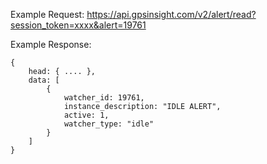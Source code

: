 Example Request: https://api.gpsinsight.com/v2/alert/read?session_token=xxxx&alert=19761

Example Response: 

    {
        head: { .... },
        data: [
            {
                watcher_id: 19761,
                instance_description: "IDLE ALERT",
                active: 1,
                watcher_type: "idle"
            }
        ]
    }
